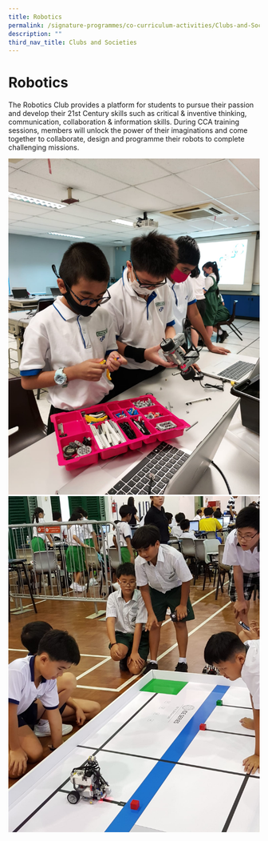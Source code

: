 ```yaml
---
title: Robotics
permalink: /signature-programmes/co-curriculum-activities/Clubs-and-Societies/robotics
description: ""
third_nav_title: Clubs and Societies
---
```


# Robotics
The Robotics Club provides a platform for students to pursue their passion and develop their 21st Century skills such as critical & inventive thinking, communication, collaboration & information skills. During CCA training sessions, members will unlock the power of their imaginations and come together to collaborate, design and programme their robots to complete challenging missions.

![](/images/Robotics%201.jpg)
![](/images/Robotics%202.jpg)